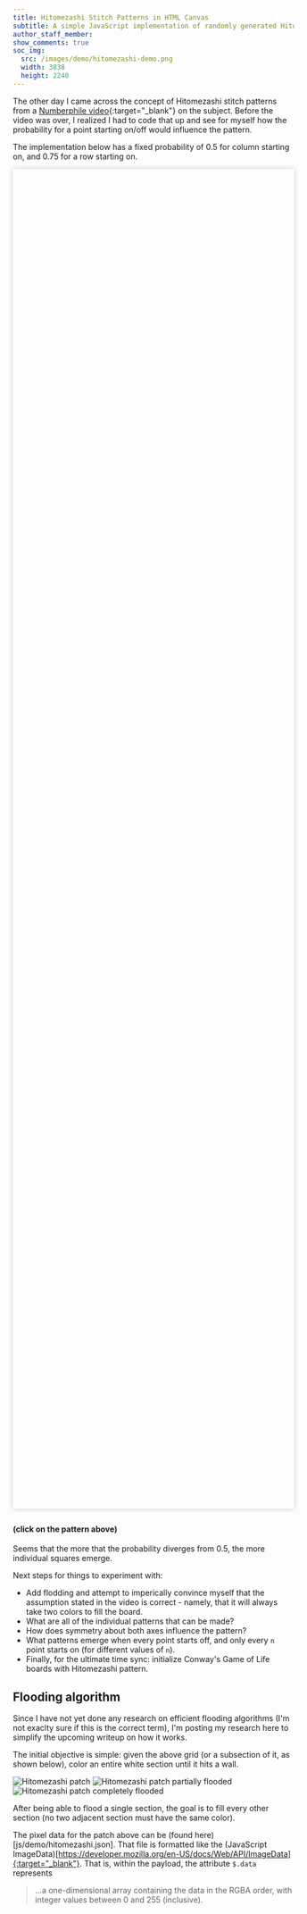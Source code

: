 ```yaml
---
title: Hitomezashi Stitch Patterns in HTML Canvas
subtitle: A simple JavaScript implementation of randomly generated Hitomezashi patterns inspired by the Numberphile video.
author_staff_member: 
show_comments: true
soc_img:
  src: /images/demo/hitomezashi-demo.png
  width: 3838
  height: 2240
---
```


The other day I came across the concept of Hitomezashi stitch patterns from a [Numberphile video](https://www.youtube.com/watch?v=JbfhzlMk2eY){:target="_blank"} on the subject. Before the video was over, I realized I had to code that up and see for myself how the probability for a point starting on/off would influence the pattern.

The implementation below has a fixed probability of 0.5 for column starting on, and 0.75 for a row starting on.

<style>
  #demoContainer canvas {
  image-rendering: pixelated;
  }
</style>
<div id="demoContainer" style="overflow: hidden; box-shadow: 0 0 10px #ccc; margin: 0 0 2em; height: 60vh;"></div>
<script src="/js/demo/hitomezashi.js"></script>

#### (click on the pattern above)

Seems that the more that the probability diverges from 0.5, the more individual squares emerge.

Next steps for things to experiment with:

 * Add flodding and attempt to imperically convince myself that the assumption stated in the video is correct - namely, that it will always take two colors to fill the board.
 * What are all of the individual patterns that can be made?
 * How does symmetry about both axes influence the pattern?
 * What patterns emerge when every point starts off, and only every `n` point starts on (for different values of `n`).
 * Finally, for the ultimate time sync: initialize Conway's Game of Life boards with Hitomezashi pattern.

## Flooding algorithm

Since I have not yet done any research on efficient flooding algorithms (I'm not exaclty sure if this is the correct term), I'm posting my research here to simplify the upcoming writeup on how it works.

The initial objective is simple: given the above grid (or a subsection of it, as shown below), color an entire white section until it hits a wall.

![Hitomezashi patch](/images/demo/hitomezashi-patch.png)
![Hitomezashi patch partially flooded](/images/demo/hitomezashi-patch-filled-once.png)
![Hitomezashi patch completely flooded](/images/demo/hitomezashi-patch-filled-all.png)

After being able to flood a single section, the goal is to fill every other section (no two adjacent section must have the same color).

The pixel data for the patch above can be (found here)[js/demo/hitomezashi.json]. That file is formatted like the (JavaScript ImageData)[https://developer.mozilla.org/en-US/docs/Web/API/ImageData]{:target="_blank"}. That is, within the payload, the attribute `$.data` represents

> ...a one-dimensional array containing the data in the RGBA order, with integer values between 0 and 255 (inclusive).
